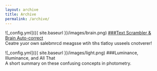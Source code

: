 ```yaml
---
layout: archive
title: Archive
permalink: /archive/
---
```


![_config.yml]({{ site.baseurl }}/images/brain.png) 
[###Text Scrambler & Brain Auto-correct]({{site.baseurl}}/text-scrambler/)    
Ceatre yuor own salebmrcd meagsse wtih tihs tlatloy usseels cnotverer!  

![_config.yml]({{ site.baseurl }}/images/light.png) 
###Luminance, Illuminance, and All That  
A short summary on these confusing concepts in photometry.  